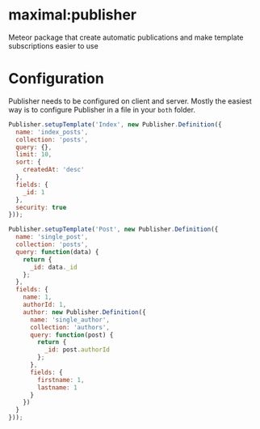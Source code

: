 # maximal:publisher
Meteor package that create automatic publications and make template subscriptions easier to use

# Configuration
Publisher needs to be configured on client and server. Mostly the easiest way is to configure Publisher in a file in your `both` folder.

````javascript
Publisher.setupTemplate('Index', new Publisher.Definition({
  name: 'index_posts',
  collection: 'posts',
  query: {},
  limit: 10,
  sort: {
    createdAt: 'desc'
  },
  fields: {
    _id: 1
  },
  security: true
}));
````

````javascript
Publisher.setupTemplate('Post', new Publisher.Definition({
  name: 'single_post',
  collection: 'posts',
  query: function(data) {
    return {
      _id: data._id
    };
  },
  fields: {
    name: 1,
    authorId: 1,
    author: new Publisher.Definition({
      name: 'single_author',
      collection: 'authors',
      query: function(post) {
        return {
          _id: post.authorId
        };
      },
      fields: {
        firstname: 1,
        lastname: 1
      }
    })
  }
}));
````
